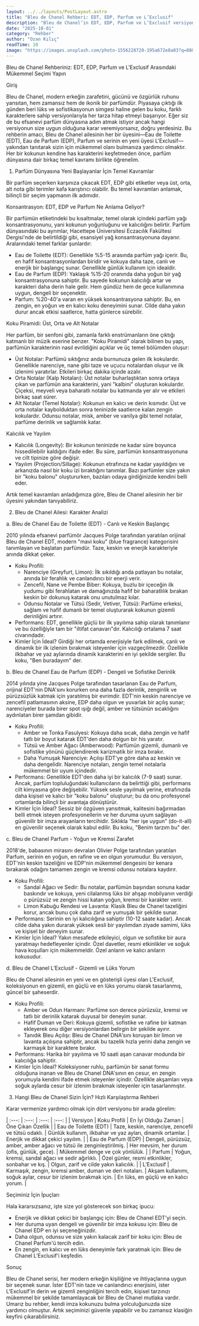 ```yaml
---
layout: ../../layouts/PostLayout.astro
title: "Bleu de Chanel Rehberi: EDT, EDP, Parfum ve L’Exclusif"
description: "Bleu de Chanel’in EDT, EDP, Parfum ve L’Exclusif versiyonlarını koku DNA’sı, performans, mevsim ve kullanım senaryolarıyla karşılaştıran pratik seçim rehberi."
date: "2025-10-01"
category: "Rehber"
author: "Ozan Kılıç"
readTime: 10
image: "https://images.unsplash.com/photo-1556228720-195a672e8a03?q=80&w=1200&auto=format&fit=crop"
---
```


Bleu de Chanel Rehberiniz: EDT, EDP, Parfum ve L'Exclusif Arasındaki Mükemmel Seçimi Yapın

Giriş

Bleu de Chanel, modern erkeğin zarafetini, gücünü ve özgürlük ruhunu yansıtan, hem zamansız hem de ikonik bir parfümdür. Piyasaya çıktığı ilk günden beri lüks ve sofistikasyonun simgesi haline gelen bu koku, farklı karakterlere sahip versiyonlarıyla her tarza hitap etmeyi başarıyor. Eğer siz de bu efsanevi parfüm dünyasına adım atmak istiyor ancak hangi versiyonun size uygun olduğuna karar veremiyorsanız, doğru yerdesiniz. Bu rehberin amacı, Bleu de Chanel ailesinin her bir üyesini—Eau de Toilette (EDT), Eau de Parfum (EDP), Parfum ve serinin en yeni üyesi L'Exclusif—yakından tanıtarak sizin için mükemmel olanı bulmanıza yardımcı olmaktır. Her bir kokunun kendine has karakterini keşfetmeden önce, parfüm dünyasına dair birkaç temel kavramı birlikte öğrenelim.

1. Parfüm Dünyasına Yeni Başlayanlar İçin Temel Kavramlar

Bir parfüm seçerken karşınıza çıkacak EDT, EDP gibi etiketler veya üst, orta, alt nota gibi terimler kafa karıştırıcı olabilir. Bu temel kavramları anlamak, bilinçli bir seçim yapmanın ilk adımıdır.

Konsantrasyon: EDT, EDP ve Parfum Ne Anlama Geliyor?

Bir parfümün etiketindeki bu kısaltmalar, temel olarak içindeki parfüm yağı konsantrasyonunu, yani kokunun yoğunluğunu ve kalıcılığını belirtir. Parfüm dünyasındaki bu ayrımlar, Hacettepe Üniversitesi Eczacılık Fakültesi Dergisi'nde de belirtildiği gibi, esansiyel yağ konsantrasyonuna dayanır. Aralarındaki temel farklar şunlardır:

* Eau de Toilette (EDT): Genellikle %5-15 arasında parfüm yağı içerir. Bu, en hafif konsantrasyonlardan biridir ve kokuya daha taze, canlı ve enerjik bir başlangıç sunar. Genellikle günlük kullanım için idealdir.
* Eau de Parfum (EDP): Yaklaşık %15-20 oranında daha yoğun bir yağ konsantrasyonuna sahiptir. Bu sayede kokunun kalıcılığı artar ve karakteri daha derin hale gelir. Hem gündüz hem de gece kullanımına uygun, dengeli bir seçenektir.
* Parfum: %20-40'a varan en yüksek konsantrasyona sahiptir. Bu, en zengin, en yoğun ve en kalıcı koku deneyimini sunar. Cilde daha yakın durur ancak etkisi saatlerce, hatta günlerce sürebilir.

Koku Piramidi: Üst, Orta ve Alt Notalar

Her parfüm, bir senfoni gibi, zamanla farklı enstrümanların öne çıktığı katmanlı bir müzik eserine benzer. "Koku Piramidi" olarak bilinen bu yapı, parfümün karakterinin nasıl evrildiğini açıklar ve üç temel bölümden oluşur:

* Üst Notalar: Parfümü sıktığınız anda burnunuza gelen ilk kokulardır. Genellikle narenciye, nane gibi taze ve uçucu notalardan oluşur ve ilk izlenimi yaratırlar. Etkileri birkaç dakika içinde azalır.
* Orta Notalar (Kalp Notaları): Üst notalar buharlaştıktan sonra ortaya çıkan ve parfümün ana karakterini, yani "kalbini" oluşturan kokulardır. Çiçeksi, meyveli veya baharatlı notalar bu katmanda yer alır ve etkileri birkaç saat sürer.
* Alt Notalar (Temel Notalar): Kokunun en kalıcı ve derin kısmıdır. Üst ve orta notalar kaybolduktan sonra teninizde saatlerce kalan zengin kokulardır. Odunsu notalar, misk, amber ve vanilya gibi temel notalar, parfüme derinlik ve sağlamlık katar.

Kalıcılık ve Yayılım

* Kalıcılık (Longevity): Bir kokunun teninizde ne kadar süre boyunca hissedilebilir kaldığını ifade eder. Bu süre, parfümün konsantrasyonuna ve cilt tipinize göre değişir.
* Yayılım (Projection/Sillage): Kokunun etrafınıza ne kadar yayıldığını ve arkanızda nasıl bir koku izi bıraktığını tanımlar. Bazı parfümler size yakın bir "koku balonu" oluştururken, bazıları odaya girdiğinizde kendini belli eder.

Artık temel kavramları anladığımıza göre, Bleu de Chanel ailesinin her bir üyesini yakından tanıyabiliriz.

2. Bleu de Chanel Ailesi: Karakter Analizi

a. Bleu de Chanel Eau de Toilette (EDT) - Canlı ve Keskin Başlangıç

2010 yılında efsanevi parfümör Jacques Polge tarafından yaratılan orijinal Bleu de Chanel EDT, modern "mavi koku" (blue fragrance) kategorisini tanımlayan ve başlatan parfümdür. Taze, keskin ve enerjik karakteriyle anında dikkat çeker.

* Koku Profili:
  * Narenciye (Greyfurt, Limon): İlk sıkıldığı anda patlayan bu notalar, anında bir ferahlık ve canlandırıcı bir enerji verir.
  * Zencefil, Nane ve Pembe Biber: Kokuya, buzlu bir içeceğin ilk yudumu gibi ferahlatan ve damağınızda hafif bir baharatlılık bırakan keskin bir dokunuş katarak onu unutulmaz kılar.
  * Odunsu Notalar ve Tütsü (Sedir, Vetiver, Tütsü): Parfüme erkeksi, sağlam ve hafif dumanlı bir temel oluşturarak kokunun gizemli derinliğini artırır.
* Performans: EDT, genellikle güçlü bir ilk yayılıma sahip olarak tanımlanır ve bu özelliğiyle tam bir "iltifat canavarı"dır. Kalıcılığı ortalama 7 saat civarındadır.
* Kimler İçin İdeal? Girdiği her ortamda enerjisiyle fark edilmek, canlı ve dinamik bir ilk izlenim bırakmak isteyenler için vazgeçilmezdir. Özellikle ilkbahar ve yaz aylarında dinamik karakterini en iyi şekilde sergiler. Bu koku, "Ben buradayım" der.

b. Bleu de Chanel Eau de Parfum (EDP) - Dengeli ve Sofistike Derinlik

2014 yılında yine Jacques Polge tarafından tasarlanan Eau de Parfum, orijinal EDT'nin DNA'sını korurken ona daha fazla derinlik, zenginlik ve pürüzsüzlük katmak için yaratılmış bir evrimdir. EDT'nin keskin narenciye ve zencefil patlamasının aksine, EDP daha olgun ve yuvarlak bir açılış sunar; narenciyeler burada birer spot ışığı değil, amber ve tütsünün sıcaklığını aydınlatan birer şamdan gibidir.

* Koku Profili:
  * Amber ve Tonka Fasulyesi: Kokuya daha sıcak, daha zengin ve hafif tatlı bir boyut katarak EDT'den daha dolgun bir his yaratır.
  * Tütsü ve Amber Ağacı (Amberwood): Parfümün gizemli, dumanlı ve sofistike yönünü güçlendirerek karizmatik bir imza bırakır.
  * Daha Yumuşak Narenciye: Açılışı EDT'ye göre daha az keskin ve daha dengelidir. Narenciye notaları, zengin temel notalarla mükemmel bir uyum içindedir.
* Performans: Genellikle EDT'den daha iyi bir kalıcılık (7-9 saat) sunar. Ancak, parfüm topluluğundaki kullanıcıların da belirttiği gibi, performans cilt kimyasına göre değişebilir. Yüksek sesle yayılmak yerine, etrafınızda daha kişisel ve kalıcı bir "koku balonu" oluşturur; bu da onu profesyonel ortamlarda bilinçli bir avantaja dönüştürür.
* Kimler İçin İdeal? Sessiz bir özgüven yansıtmak, kalitesini bağırmadan belli etmek isteyen profesyonellerin ve her duruma uyum sağlayan güvenilir bir imza arayanların tercihidir. Sıklıkla "her işe uygun" (do-it-all) en güvenilir seçenek olarak kabul edilir. Bu koku, "Benim tarzım bu" der.

c. Bleu de Chanel Parfum - Yoğun ve Kremsi Zarafet

2018'de, babasının mirasını devralan Olivier Polge tarafından yaratılan Parfum, serinin en yoğun, en rafine ve en olgun yorumudur. Bu versiyon, EDT'nin keskin tazeliğini ve EDP'nin mükemmel dengesini bir kenara bırakarak odağını tamamen zengin ve kremsi odunsu notalara kaydırır.

* Koku Profili:
  * Sandal Ağacı ve Sedir: Bu notalar, parfümün başından sonuna kadar baskındır ve kokuya, yeni cilalanmış lüks bir ahşap mobilyanın verdiği o pürüzsüz ve zengin hissi katan yoğun, kremsi bir karakter verir.
  * Limon Kabuğu Rendesi ve Lavanta: Klasik Bleu de Chanel tazeliğini korur, ancak bunu çok daha zarif ve yumuşak bir şekilde sunar.
* Performans: Serinin en iyi kalıcılığına sahiptir (10-12 saate kadar). Ancak cilde daha yakın durarak yüksek sesli bir yayılımdan ziyade samimi, lüks ve kişisel bir deneyim sunar.
* Kimler İçin İdeal? Yakın mesafede etkileyici, olgun ve sofistike bir aura yaratmayı hedefleyenler içindir. Özel davetler, resmi etkinlikler ve soğuk hava koşulları için mükemmeldir. Özel anların ve kalıcı anıların kokusudur.

d. Bleu de Chanel L’Exclusif - Gizemli ve Lüks Yorum

Bleu de Chanel ailesinin en yeni ve en gösterişli üyesi olan L'Exclusif, koleksiyonun en gizemli, en güçlü ve en lüks yorumu olarak tasarlanmış, güncel bir şaheserdir.

* Koku Profili:
  * Amber ve Odun Harmanı: Parfüme son derece pürüzsüz, kremsi ve tatlı bir derinlik katarak duyusal bir deneyim sunar.
  * Hafif Duman ve Deri: Kokuya gizemli, sofistike ve rafine bir katman ekleyerek onu diğer versiyonlardan belirgin bir şekilde ayırır.
  * Tanıdık Bleu Açılışı: Bleu de Chanel DNA'sını koruyan bir limon ve lavanta açılışına sahiptir, ancak bu tazelik hızla yerini daha zengin ve karmaşık bir karaktere bırakır.
* Performans: Harika bir yayılıma ve 10 saati aşan canavar modunda bir kalıcılığa sahiptir.
* Kimler İçin İdeal? Koleksiyoner ruhlu, parfümün bir sanat formu olduğuna inanan ve Bleu de Chanel DNA'sının en cesur, en zengin yorumuyla kendini ifade etmek isteyenler içindir. Özellikle akşamları veya soğuk aylarda cesur bir izlenim bırakmak isteyenler için tasarlanmıştır.

3. Hangi Bleu de Chanel Sizin İçin? Hızlı Karşılaştırma Rehberi

Karar vermenize yardımcı olmak için dört versiyonu bir arada görelim:

| :---: | :---: | :---: | :---: | | Versiyon | Koku Profili | En İyi Olduğu Zaman | Öne Çıkan Özellik | | Eau de Toilette (EDT) | Taze, keskin, narenciye, zencefil ve tütsü odaklı. | Günlük kullanım, ilkbahar ve yaz ayları, dinamik ortamlar. | Enerjik ve dikkat çekici yayılım. | | Eau de Parfum (EDP) | Dengeli, pürüzsüz, amber, amber ağacı ve tütsü ile zenginleştirilmiş. | Her mevsim, her durum (ofis, günlük, gece). | Mükemmel denge ve çok yönlülük. | | Parfum | Yoğun, kremsi, sandal ağacı ve sedir ağırlıklı. | Özel günler, resmi etkinlikler, sonbahar ve kış. | Olgun, zarif ve cilde yakın kalıcılık. | | L’Exclusif | Karmaşık, zengin, kremsi amber, duman ve deri notaları. | Akşam kullanımı, soğuk aylar, cesur bir izlenim bırakmak için. | En lüks, en güçlü ve en kalıcı yorum. |

Seçiminiz İçin İpuçları

Hala kararsızsanız, işte size yol gösterecek son birkaç ipucu:

* Enerjik ve dikkat çekici bir başlangıç için: Bleu de Chanel EDT'yi seçin.
* Her duruma uyan dengeli ve güvenilir bir imza kokusu için: Bleu de Chanel EDP en iyi seçeneğinizdir.
* Daha olgun, odunsu ve size yakın kalacak zarif bir koku için: Bleu de Chanel Parfum'ü tercih edin.
* En zengin, en kalıcı ve en lüks deneyimle fark yaratmak için: Bleu de Chanel L’Exclusif'i keşfedin.

Sonuç

Bleu de Chanel serisi, her modern erkeğin kişiliğine ve ihtiyaçlarına uygun bir seçenek sunar. İster EDT'nin taze ve canlandırıcı enerjisini, ister L'Exclusif'in derin ve gizemli zenginliğini tercih edin, kişisel tarzınızı mükemmel bir şekilde tamamlayacak bir Bleu de Chanel mutlaka vardır. Umarız bu rehber, kendi imza kokunuzu bulma yolculuğunuzda size yardımcı olmuştur. Artık seçiminizi güvenle yapabilir ve bu zamansız klasiğin keyfini çıkarabilirsiniz.

